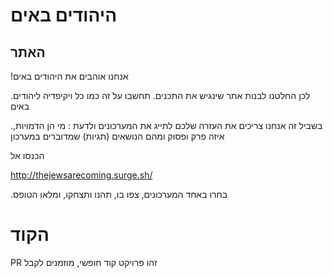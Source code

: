 # היהודים באים
## האתר 
!אנחנו אוהבים את היהודים באים

.לכן החלטנו לבנות אתר שינגיש את התכנים. תחשבו על זה כמו כל ויקיפדיה ליהודים באים

.בשביל זה אנחנו צריכים את העזרה שלכם לתייג את המערכונים ולדעת : מי הן הדמויות, איזה פרק ופסוק ומהם הנושאים (תגיות) שמדוברים במערכון

הכנסו אל

http://thejewsarecoming.surge.sh/ 

.בחרו באחד המערכונים, צפו בו, תהנו ותצחקו, ומלאו הטופס

# הקוד
 PR זהו פרויקט קוד חופשי, מוזמנים לקבל
